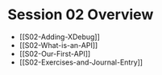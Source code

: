 
# Session 02 Overview

- [[S02-Adding-XDebug]]
- [[S02-What-is-an-API]]
- [[S02-Our-First-API]]
- [[S02-Exercises-and-Journal-Entry]]